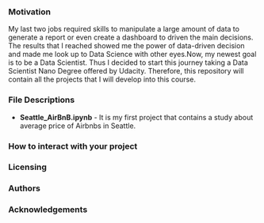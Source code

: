 ### Motivation
My last two jobs required skills to manipulate a large amount of data to generate a report or even create a dashboard to driven the main decisions. The results that I reached showed me the power of data-driven decision and made me look up to Data Science with other eyes.Now, my newest goal is to be a Data Scientist. Thus I decided to start this journey taking a Data Scientist Nano Degree offered by Udacity. Therefore, this repository will contain all the projects that I will develop into this course.

### File Descriptions

* **Seattle_AirBnB.ipynb** - It is my first project that contains a study about average price of Airbnbs in Seattle.  
	
### How to interact with your project
	
### Licensing
### Authors
### Acknowledgements